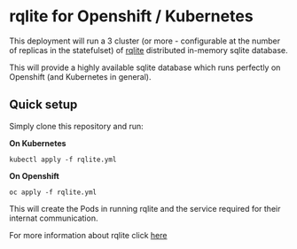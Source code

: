 # rqlite for Openshift / Kubernetes

This deployment will run a 3 cluster (or more - configurable at the number of replicas in the statefulset) of [rqlite](https://github.com/rqlite/rqlite) distributed in-memory sqlite database.

This will provide a highly available sqlite database which runs perfectly on Openshift (and Kubernetes in general).

## Quick setup

Simply clone this repository and run:

**On Kubernetes**
```
kubectl apply -f rqlite.yml
```

**On Openshift**
```
oc apply -f rqlite.yml
```

This will create the Pods in running rqlite and the service required for their internat communication.

For more information about rqlite click [here](https://github.com/rqlite/rqlite)

